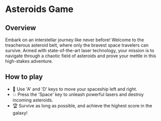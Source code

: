 # Asteroids Game

## Overview
Embark on an interstellar journey like never before! Welcome to the treacherous asteroid belt, where only the bravest space travelers can survive. 
Armed with state-of-the-art laser technology, your mission is to navigate through a chaotic field of asteroids and prove your mettle in this high-stakes adventure.

## How to play
- 🚀 Use 'A' and 'D' keys to move your spaceship left and right.
- 💥 Press the 'Space' key to unleash powerful lasers and destroy incoming asteroids.
- 🏆 Survive as long as possible, and achieve the highest score in the galaxy!

  
